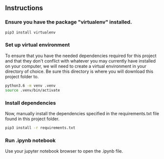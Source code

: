 ## Instructions

### Ensure you have the package "virtualenv" installed.
```bash
pip3 install virtualenv
```
### Set up virtual environment
To ensure that you have the needed dependencies required for this project and that they don't conflict with whatever you may currently have installed on your computer, we will need to create a virtual environment in your directory of choice. Be sure this directory is where you will download this project folder to.

```bash
python3.6 -m venv .venv
source .venv/bin/activate
```

### Install dependencies
Now, manually install the dependencies specified in the requirements.txt file found in this project folder.

```bash
pip3 install -r requirements.txt
```

### Run .ipynb notebook
Use your jupyter notebook browser to open the .ipynb file.
